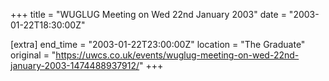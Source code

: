 +++
title = "WUGLUG Meeting on Wed 22nd January 2003"
date = "2003-01-22T18:30:00Z"

[extra]
end_time = "2003-01-22T23:00:00Z"
location = "The Graduate"
original = "https://uwcs.co.uk/events/wuglug-meeting-on-wed-22nd-january-2003-1474488937912/"
+++



